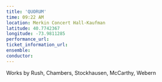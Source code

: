 ```yaml
---
title: 'QUORUM'
time: 09:22 AM
location: Merkin Concert Hall-Kaufman
latitude: 40.7742367
longitude: -73.9811285
performance_url: 
ticket_information_url: 
ensemble: 
conductor: 
---
```

Works by Rush, Chambers, Stockhausen, McCarthy, Webern